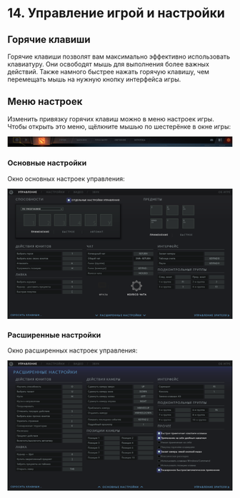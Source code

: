 # 14. Управление игрой и настройки

## Горячие клавиши

Горячие клавиши позволят вам максимально эффективно использовать клавиатуру. Они освободят мышь для выполнения более важных действий. Также намного быстрее нажать горячую клавишу, чем перемещать мышь на нужную кнопку интерфейса игры.

## Меню настроек

Изменить привязку горячих клавиш можно в меню настроек игры. Чтобы открыть это меню, щёлкните мышью по шестерёнке в окне игры:

![Меню настроек](images/14.1_open_menu.png)

### Основные настройки

Окно основных настроек управления:

![Основные настройки](images/14.2_base_settings.png)

### Расширенные настройки

Окно расширенных настроек управления:

![Расширенные настройки](images/14.3_expanded_settings.png)
